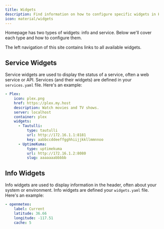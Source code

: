 ```yaml
---
title: Widgets
description: Find information on how to configure specific widgets in Homepage.
icon: material/widgets
---
```


Homepage has two types of widgets: info and service. Below we'll cover each type and how to configure them.

The left navigation of this site contains links to all available widgets.

## Service Widgets

Service widgets are used to display the status of a service, often a web service or API. Services (and their widgets) are defined in your `services.yaml` file. Here's an example:

```yaml
- Plex:
    icon: plex.png
    href: https://plex.my.host
    description: Watch movies and TV shows.
    server: localhost
    container: plex
    widgets:
      - Tautulli:
          type: tautulli
          url: http://172.16.1.1:8181
          key: aabbccddeeffgghhiijjkkllmmnnoo
      - UptimeKuma:
          type: uptimekuma
          url: http://172.16.1.2:8080
          slug: aaaaaaabbbbb
```

## Info Widgets

Info widgets are used to display information in the header, often about your system or environment. Info widgets are defined your `widgets.yaml` file. Here's an example:

```yaml
- openmeteo:
    label: Current
    latitude: 36.66
    longitude: -117.51
    cache: 5
```
